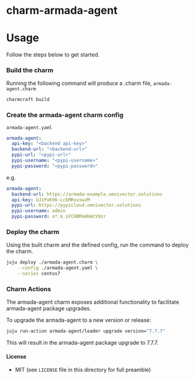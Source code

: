 # charm-armada-agent


# Usage
Follow the steps below to get started.

### Build the charm

Running the following command will produce a .charm file, `armada-agent.charm`
```bash
charmcraft build
```

### Create the armada-agent charm config

`armada-agent.yaml`

```yaml
armada-agent:
  api-key: "<backend api-key>"
  backend-url: "<backend-url>"
  pypi-url: "<pypi-url>"
  pypi-username: "<pypi-username>"
  pypi-password: "<pypi-password>"
```

e.g.

```yaml
armada-agent:
  backend-url: https://armada-example.omnivector.solutions
  api-key: UJiPxK96-LcbMRuvxwzM
  pypi-url: https://pypicloud.omnivector.solutions
  pypi-username: admin
  pypi-password: o*.k.sFCHBMaHkWcV9zr
```

### Deploy the charm
Using the built charm and the defined config, run the command to deploy the charm.
```bash
juju deploy ./armada-agent.charm \
    --config ./armada-agent.yaml \
    --series centos7
```

### Charm Actions
The armada-agent charm exposes additional functionality to facilitate armada-agent
package upgrades.

To upgrade the armada-agent to a new version or release:
```bash
juju run-action armada-agent/leader upgrade version="7.7.7"
```

This will result in the armada-agent package upgrade to 7.7.7.

#### License
* MIT (see `LICENSE` file in this directory for full preamble)
